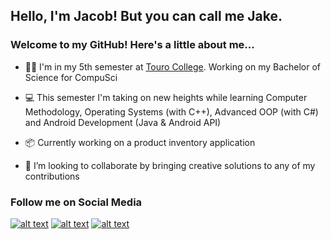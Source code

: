 ## Hello, I'm Jacob! But you can call me Jake.

### Welcome to my GitHub! Here's a little about me...

- 👨‍🎓  I'm in my 5th semester at [Touro College](https://www.touro.edu/). Working on my Bachelor of Science for CompuSci

- 💻 This semester I'm taking on new heights while learning Computer Methodology, Operating Systems (with C++), Advanced OOP (with C#) and Android Development (Java & Android API)

- 📦 Currently working on a product inventory application

- 🚀 I’m looking to collaborate by bringing creative solutions to any of my contributions


### Follow me on Social Media

<!-- Credit to carlsednaoui/gitsocial: Grab your social icons from https://github.com/carlsednaoui/gitsocial -->
<!-- display the social media buttons in your README -->
[![alt text][1.1]][1]
[![alt text][2.1]][2]
[![alt text][3.1]][3]

<!-- icons with padding -->
[1.1]: http://i.imgur.com/tXSoThF.png (twitter icon with padding)
[2.1]: http://i.imgur.com/P3YfQoD.png (facebook icon with padding)
[3.1]: http://i.imgur.com/0o48UoR.png (github icon with padding)

<!-- links to your social media accounts -->
[1]: https://twitter.com/lookitsjacques
[2]: http://www.facebook.com/JacobDadoun
[3]: http://www.github.com/jacobdadoun
